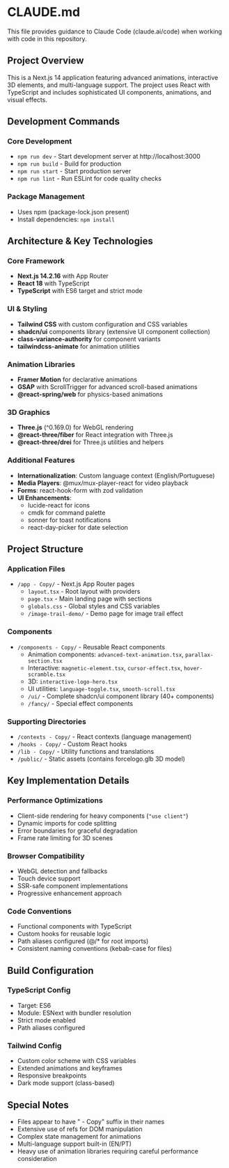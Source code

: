 # CLAUDE.md

This file provides guidance to Claude Code (claude.ai/code) when working with code in this repository.

## Project Overview

This is a Next.js 14 application featuring advanced animations, interactive 3D elements, and multi-language support. The project uses React with TypeScript and includes sophisticated UI components, animations, and visual effects.

## Development Commands

### Core Development
- `npm run dev` - Start development server at http://localhost:3000
- `npm run build` - Build for production
- `npm run start` - Start production server
- `npm run lint` - Run ESLint for code quality checks

### Package Management
- Uses npm (package-lock.json present)
- Install dependencies: `npm install`

## Architecture & Key Technologies

### Core Framework
- **Next.js 14.2.16** with App Router
- **React 18** with TypeScript
- **TypeScript** with ES6 target and strict mode

### UI & Styling
- **Tailwind CSS** with custom configuration and CSS variables
- **shadcn/ui** components library (extensive UI component collection)
- **class-variance-authority** for component variants
- **tailwindcss-animate** for animation utilities

### Animation Libraries
- **Framer Motion** for declarative animations
- **GSAP** with ScrollTrigger for advanced scroll-based animations
- **@react-spring/web** for physics-based animations

### 3D Graphics
- **Three.js** (^0.169.0) for WebGL rendering
- **@react-three/fiber** for React integration with Three.js
- **@react-three/drei** for Three.js utilities and helpers

### Additional Features
- **Internationalization**: Custom language context (English/Portuguese)
- **Media Players**: @mux/mux-player-react for video playback
- **Forms**: react-hook-form with zod validation
- **UI Enhancements**: 
  - lucide-react for icons
  - cmdk for command palette
  - sonner for toast notifications
  - react-day-picker for date selection

## Project Structure

### Application Files
- `/app - Copy/` - Next.js App Router pages
  - `layout.tsx` - Root layout with providers
  - `page.tsx` - Main landing page with sections
  - `globals.css` - Global styles and CSS variables
  - `/image-trail-demo/` - Demo page for image trail effect

### Components
- `/components - Copy/` - Reusable React components
  - Animation components: `advanced-text-animation.tsx`, `parallax-section.tsx`
  - Interactive: `magnetic-element.tsx`, `cursor-effect.tsx`, `hover-scramble.tsx`
  - 3D: `interactive-logo-hero.tsx`
  - UI utilities: `language-toggle.tsx`, `smooth-scroll.tsx`
  - `/ui/` - Complete shadcn/ui component library (40+ components)
  - `/fancy/` - Special effect components

### Supporting Directories
- `/contexts - Copy/` - React contexts (language management)
- `/hooks - Copy/` - Custom React hooks
- `/lib - Copy/` - Utility functions and translations
- `/public/` - Static assets (contains forcelogo.glb 3D model)

## Key Implementation Details

### Performance Optimizations
- Client-side rendering for heavy components (`"use client"`)
- Dynamic imports for code splitting
- Error boundaries for graceful degradation
- Frame rate limiting for 3D scenes

### Browser Compatibility
- WebGL detection and fallbacks
- Touch device support
- SSR-safe component implementations
- Progressive enhancement approach

### Code Conventions
- Functional components with TypeScript
- Custom hooks for reusable logic
- Path aliases configured (@/* for root imports)
- Consistent naming conventions (kebab-case for files)

## Build Configuration

### TypeScript Config
- Target: ES6
- Module: ESNext with bundler resolution
- Strict mode enabled
- Path aliases configured

### Tailwind Config
- Custom color scheme with CSS variables
- Extended animations and keyframes
- Responsive breakpoints
- Dark mode support (class-based)

## Special Notes
- Files appear to have " - Copy" suffix in their names
- Extensive use of refs for DOM manipulation
- Complex state management for animations
- Multi-language support built-in (EN/PT)
- Heavy use of animation libraries requiring careful performance consideration